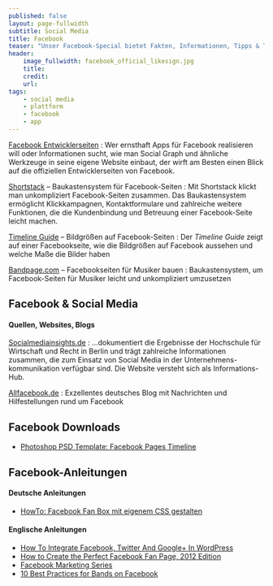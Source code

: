 ```yaml
---
published: false
layout: page-fullwidth
subtitle: Social Media
title: Facebook
teaser: "Unser Facebook-Special bietet Fakten, Informationen, Tipps & Tricks, Downloads und hilfreiche Links rund um Facebook."
header:
    image_fullwidth: facebook_official_likesign.jpg
    title: 
    credit: 
    url: 
tags:
    - social media
    - plattform
    - facebook
    - app
---
```


[Facebook Entwicklerseiten](http://developers.facebook.com/docs/)
:   Wer ernsthaft Apps für Facebook realisieren will oder Informationen sucht, wie man Social Graph und ähnliche Werkzeuge in seine eigene Website einbaut, der wirft am Besten einen Blick auf die offiziellen Entwicklerseiten von Facebook.

[Shortstack](http://www.shortstack.com/) – Baukastensystem für Facebook-Seiten
:   Mit Shortstack klickt man unkompliziert Facebook-Seiten zusammen. Das Baukastensystem ermöglicht Klickkampagnen, Kontaktformulare und zahlreiche weitere Funktionen, die die Kundenbindung und Betreuung einer Facebook-Seite leicht machen.

[Timeline Guide](https://www.facebook.com/TimelineguidebyTO) – Bildgrößen auf Facebook-Seiten
:   Der *Timeline Guide* zeigt auf einer Facebookseite, wie die Bildgrößen auf Facebook aussehen und welche Maße die Bilder haben

[Bandpage.com](https://www.bandpage.com/) – Facebookseiten für Musiker bauen
:   Baukastensystem, um Facebook-Seiten für Musiker leicht und unkompliziert umzusetzen
## Facebook & Social Media
#### Quellen, Websites, Blogs

[Socialmediainsights.de](http://socialmediainsights.de/)
:   ...dokumentiert die Ergebnisse der Hochschule für Wirtschaft und Recht in Berlin und trägt zahlreiche Informationen zusammen, die zum Einsatz von Social Media in der Unternehmens-kommunikation verfügbar sind. Die Website versteht sich als Informations-Hub.

[Allfacebook.de](http://allfacebook.de/)
:   Exzellentes deutsches Blog mit Nachrichten und Hilfestellungen rund um Facebook
## Facebook Downloads

* [Photoshop PSD Template: Facebook Pages Timeline](http://ausgetrock.net/en/blog/nico/facebook-pages-timeline-template-photoshop)


## Facebook-Anleitungen
#### Deutsche Anleitungen

* [HowTo: Facebook Fan Box mit eigenem CSS gestalten](http://www.admartinator.de/2010/11/02/howto-facebook-fan-box-mit-eigenem-css-gestalten/)

#### Englische Anleitungen
* [How To Integrate Facebook, Twitter And Google+ In WordPress](http://wp.smashingmagazine.com/2012/01/19/facebook-twitter-google-wordpress/)
* [How to Create the Perfect Facebook Fan Page, 2012 Edition](http://www.techipedia.com/2012/perfect-facebook-fan-page/)
* [Facebook Marketing Series](http://mashable.com/category/facebook-marketing-series/)
* [10 Best Practices for Bands on Facebook](http://mashable.com/2011/07/11/bands-facebook/)